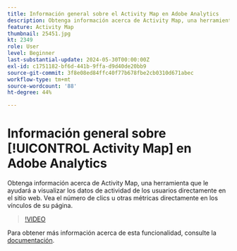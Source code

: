 ```yaml
---
title: Información general sobre el Activity Map en Adobe Analytics
description: Obtenga información acerca de Activity Map, una herramienta que le ayudará a visualizar los datos de actividad de los usuarios directamente en el sitio web. Vea el número de clics u otras métricas directamente en los vínculos de su página.
feature: Activity Map
thumbnail: 25451.jpg
kt: 2349
role: User
level: Beginner
last-substantial-update: 2024-05-30T00:00:00Z
exl-id: c1751182-bf6d-441b-9ffa-d9d40de20bb9
source-git-commit: 3f8e08ed84ffc40f77b678fbe2cb0310d671abec
workflow-type: tm+mt
source-wordcount: '88'
ht-degree: 44%

---
```


# Información general sobre [!UICONTROL Activity Map] en Adobe Analytics

Obtenga información acerca de Activity Map, una herramienta que le ayudará a visualizar los datos de actividad de los usuarios directamente en el sitio web. Vea el número de clics u otras métricas directamente en los vínculos de su página.

>[!VIDEO](https://video.tv.adobe.com/v/25451/?quality=12&learn=on)

Para obtener más información acerca de esta funcionalidad, consulte la [documentación](https://experienceleague.adobe.com/es/docs/analytics/analyze/activity-map/activity-map).
